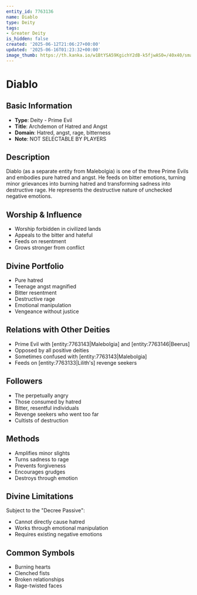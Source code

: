 ```yaml
---
entity_id: 7763136
name: Diablo
type: Deity
tags:
- Greater Deity
is_hidden: false
created: '2025-06-12T21:06:27+00:00'
updated: '2025-06-16T01:23:32+00:00'
image_thumb: https://th.kanka.io/w1BtYSA59KgichY2dB-k5fjwAS0=/40x40/smart/src/campaigns/322885/9f0da608-732b-43b9-bdb5-335992506216.png
---
```


# Diablo

## Basic Information

- **Type**: Deity - Prime Evil
- **Title**: Archdemon of Hatred and Angst
- **Domain**: Hatred, angst, rage, bitterness
- **Note**: NOT SELECTABLE BY PLAYERS

## Description

Diablo (as a separate entity from Malebolgia) is one of the three Prime Evils and embodies pure hatred and angst. He feeds on bitter emotions, turning minor grievances into burning hatred and transforming sadness into destructive rage. He represents the destructive nature of unchecked negative emotions.

## Worship & Influence

- Worship forbidden in civilized lands
- Appeals to the bitter and hateful
- Feeds on resentment
- Grows stronger from conflict

## Divine Portfolio

- Pure hatred
- Teenage angst magnified
- Bitter resentment
- Destructive rage
- Emotional manipulation
- Vengeance without justice

## Relations with Other Deities

- Prime Evil with [entity:7763143|Malebolgia] and [entity:7763146|Beerus]
- Opposed by all positive deities
- Sometimes confused with [entity:7763143|Malebolgia]
- Feeds on [entity:7763133|Lilith's] revenge seekers

## Followers

- The perpetually angry
- Those consumed by hatred
- Bitter, resentful individuals
- Revenge seekers who went too far
- Cultists of destruction

## Methods

- Amplifies minor slights
- Turns sadness to rage
- Prevents forgiveness
- Encourages grudges
- Destroys through emotion

## Divine Limitations

Subject to the "Decree Passive":

- Cannot directly cause hatred
- Works through emotional manipulation
- Requires existing negative emotions

## Common Symbols

- Burning hearts
- Clenched fists
- Broken relationships
- Rage-twisted faces